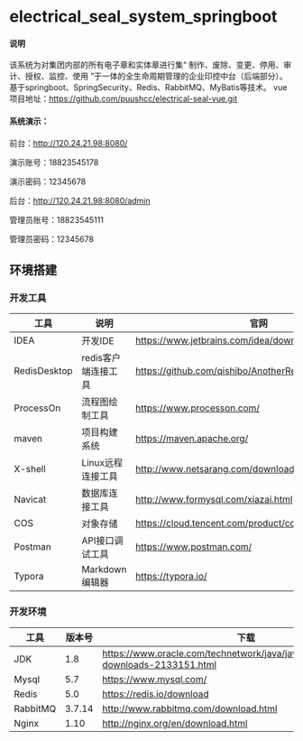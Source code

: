# electrical_seal_system_springboot

#### 说明
该系统为对集团内部的所有电子章和实体章进行集“ 制作、废除、变更、停用、审计、授权、监控、使用 ”于一体的全生命周期管理的企业印控中台（后端部分）。基于springboot、SpringSecurity、Redis、RabbitMQ、MyBatis等技术。
vue项目地址：https://github.com/puushcc/electrical-seal-vue.git

#### 系统演示：

前台：http://120.24.21.98:8080/

演示账号：18823545178

演示密码：12345678

后台：http://120.24.21.98:8080/admin

管理员账号：18823545111

管理员密码：12345678

## 环境搭建

### 开发工具

| 工具         | 说明                | 官网                                                  |
| ------------ | ------------------- | ----------------------------------------------------- |
| IDEA         | 开发IDE             | https://www.jetbrains.com/idea/download               |
| RedisDesktop | redis客户端连接工具 | https://github.com/qishibo/AnotherRedisDesktopManager |
| ProcessOn    | 流程图绘制工具      | https://www.processon.com/                            |
| maven        | 项目构建系统        | https://maven.apache.org/                             |
| X-shell      | Linux远程连接工具   | http://www.netsarang.com/download/software.html       |
| Navicat      | 数据库连接工具      | http://www.formysql.com/xiazai.html                   |
| COS          | 对象存储            | https://cloud.tencent.com/product/cos                 |
| Postman      | API接口调试工具     | https://www.postman.com/                              |
| Typora       | Markdown编辑器      | https://typora.io/                                    |

### 开发环境

| 工具     | 版本号 | 下载                                                         |
| -------- | ------ | ------------------------------------------------------------ |
| JDK      | 1.8    | https://www.oracle.com/technetwork/java/javase/downloads/jdk8-downloads-2133151.html |
| Mysql    | 5.7    | https://www.mysql.com/                                       |
| Redis    | 5.0    | https://redis.io/download                                    |
| RabbitMQ | 3.7.14 | http://www.rabbitmq.com/download.html                        |
| Nginx    | 1.10   | http://nginx.org/en/download.html                            |
